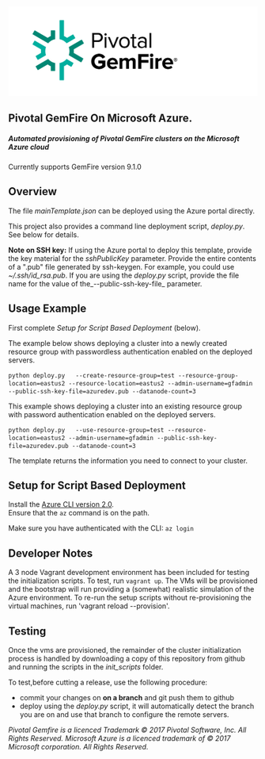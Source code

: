 ![alt text](https://github.com/Pivotal-Data-Engineering/gemfire-azure/blob/master/Pivotal-GemFire-Logo-FullColor.png)
## Pivotal GemFire On Microsoft Azure.

##### Automated provisioning of Pivotal GemFire clusters on the Microsoft Azure cloud
Currently supports GemFire version 9.1.0 

## Overview
The file _mainTemplate.json_ can be deployed using the Azure portal directly.

This project also provides a command line deployment script, _deploy.py_. See
below for details.

__Note on SSH key:__ If using the Azure portal to deploy this template, provide
the key material for the _sshPublicKey_ parameter. Provide the entire
contents of a ".pub" file generated by ssh-keygen.  For example, you could use
_~/.ssh/id\_rsa.pub_.  If you are using the _deploy.py_ script, provide the
file name for the value of the_--public-ssh-key-file_ parameter.

## Usage Example
First complete _Setup for Script Based Deployment_ (below).

The example below shows deploying a cluster into a newly created resource group with
passwordless authentication enabled on the deployed servers.

```
python deploy.py   --create-resource-group=test --resource-group-location=eastus2 --resource-location=eastus2 --admin-username=gfadmin --public-ssh-key-file=azuredev.pub --datanode-count=3
```

This example shows deploying a cluster into an existing resource group with
password authentication enabled on the deployed servers.

```
python deploy.py   --use-resource-group=test --resource-location=eastus2 --admin-username=gfadmin --public-ssh-key-file=azuredev.pub --datanode-count=3
```

The template returns the information you need to connect to your cluster.

## Setup for Script Based Deployment
Install the [Azure CLI version 2.0](https://docs.microsoft.com/en-us/cli/azure/install-azure-cli?view=azure-cli-latest).  
Ensure that the `az` command is on the path.

Make sure you have authenticated with the CLI: `az login`


## Developer Notes
A 3 node Vagrant development environment has been included for testing the
initialization scripts.  To test, run `vagrant up`.  The VMs will be provisioned
and the bootstrap will run providing a (somewhat) realistic simulation of the
Azure environment.  To re-run the setup scripts without re-provisioning the virtual
machines, run 'vagrant reload --provision'.

## Testing
Once the vms are provisioned, the remainder of the cluster initialization
process is handled by downloading a copy of this repository from github and
running the scripts in the _init\_scripts_ folder.

To test,before cutting a release, use the following procedure:
* commit your changes on __on a branch__ and git push them to github
* deploy using the _deploy.py_ script, it will automatically detect the
branch you are on and use that branch to configure the remote servers.


_Pivotal Gemfire is a licenced Trademark © 2017 Pivotal Software, Inc. All Rights Reserved._
_Microsoft Azure is a licenced trademark of © 2017 Microsoft corporation. All Rights Reserved._
